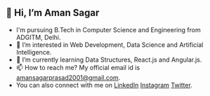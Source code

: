 ## 👋 Hi, I’m Aman Sagar
- I'm pursuing B.Tech in Computer Science and Engineering from ADGITM, Delhi.
- 👀 I’m interested in Web Development, Data Science and Artificial Intelligence.
- 🌱 I’m currently learning Data Structures, React.js and Angular.js.
- 📫 How to reach me? My official email id is amansagarprasad2001@gmail.com. 
- You can also connect with me on <a target="_blank" href="https://www.linkedin.com/in/aman-sagar-444860193/">LinkedIn</a>&nbsp;<a target="_blank" href="https://www.instagram.com/aman.sagar.2001/">Instagram</a>&nbsp;<a target="_blank" href="https://twitter.com/amansagar_">Twitter</a>.

  



<!---
aman-sagar-21/aman-sagar-21 is a ✨ special ✨ repository because its `README.md` (this file) appears on your GitHub profile.
You can click the Preview link to take a look at your changes.
--->
